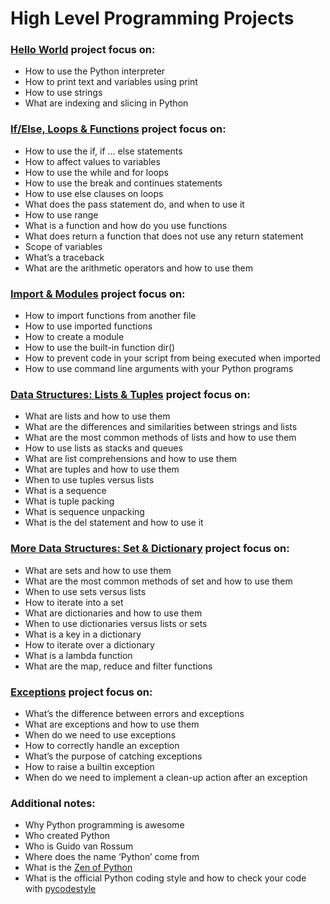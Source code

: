 # High Level Programming Projects

### [Hello World](https://github.com/rvegarodz/holbertonschool-higher_level_programming/tree/main/python-hello_world) project focus on:
- How to use the Python interpreter
- How to print text and variables using print
- How to use strings
- What are indexing and slicing in Python

### [If/Else, Loops & Functions](https://github.com/rvegarodz/holbertonschool-higher_level_programming/tree/main/python-if_else_loops_functions) project focus on:
- How to use the if, if ... else statements
- How to affect values to variables
- How to use the while and for loops
- How to use the break and continues statements
- How to use else clauses on loops
- What does the pass statement do, and when to use it
- How to use range
- What is a function and how do you use functions
- What does return a function that does not use any return statement
- Scope of variables
- What’s a traceback
- What are the arithmetic operators and how to use them

### [Import & Modules](https://github.com/rvegarodz/holbertonschool-higher_level_programming/tree/main/python-import_modules) project focus on:
- How to import functions from another file
- How to use imported functions
- How to create a module
- How to use the built-in function dir()
- How to prevent code in your script from being executed when imported
- How to use command line arguments with your Python programs

### [Data Structures: Lists & Tuples](https://github.com/rvegarodz/holbertonschool-higher_level_programming/tree/main/python-data_structures) project focus on:
- What are lists and how to use them
- What are the differences and similarities between strings and lists
- What are the most common methods of lists and how to use them
- How to use lists as stacks and queues
- What are list comprehensions and how to use them
- What are tuples and how to use them
- When to use tuples versus lists
- What is a sequence
- What is tuple packing
- What is sequence unpacking
- What is the del statement and how to use it

### [More Data Structures: Set & Dictionary](https://github.com/rvegarodz/holbertonschool-higher_level_programming/tree/main/python-more_data_structures) project focus on:
- What are sets and how to use them
- What are the most common methods of set and how to use them
- When to use sets versus lists
- How to iterate into a set
- What are dictionaries and how to use them
- When to use dictionaries versus lists or sets
- What is a key in a dictionary
- How to iterate over a dictionary
- What is a lambda function
- What are the map, reduce and filter functions

### [Exceptions](https://github.com/rvegarodz/holbertonschool-higher_level_programming/tree/main/python-exceptions) project focus on:
- What’s the difference between errors and exceptions
- What are exceptions and how to use them
- When do we need to use exceptions
- How to correctly handle an exception
- What’s the purpose of catching exceptions
- How to raise a builtin exception
- When do we need to implement a clean-up action after an exception

### Additional notes:
- Why Python programming is awesome
- Who created Python
- Who is Guido van Rossum
- Where does the name ‘Python’ come from
- What is the [Zen of Python](https://realpython.com/lessons/zen-of-python/)
- What is the official Python coding style and how to check your code with [pycodestyle](https://pypi.org/project/pycodestyle/)
